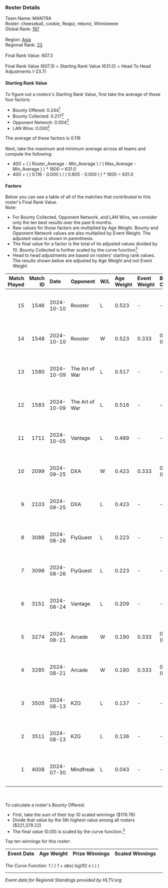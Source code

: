 ### Roster Details<br />
Team Name: MANTRA<br />
Roster: cheeseball, cookie, Reapz, rekonz, Winnieeeee<br />
Global Rank: [197](../../standings_global_2025_01_20.md)<br />
<br />
Region: [Asia]( ../../standings_asia_2025_01_20.md)<br />
Regional Rank: [23]( ../../standings_asia_2025_01_20.md)<br />
<br />
Final Rank Value:  607.3<br />
<br />
Final Rank Value (607.3) = Starting Rank Value (631.0) + Head To Head Adjustments (-23.7)<br />

#### Starting Rank Value<br />
To figure out a rosters's Starting Rank Value, first take the average of these four factors:<br />
- Bounty Offered: 0.244[<sup>1</sup>](#table2)
- Bounty Collected: 0.217[<sup>2</sup>](#table1)
- Opponent Network: 0.004[<sup>2</sup>](#table1)
- LAN Wins: 0.000[<sup>2</sup>](#table1)

The average of these factors is 0.116<br />
<br />
Next, take the maximum and minimum average across all teams and compute the following:<br />
- 400 + ( ( Roster_Average - Min_Average ) / ( Max_Average - Min_Average ) ) * 1600 = 631.0
- 400 + ( ( 0.116 - 0.000 ) / ( 0.805 - 0.000 ) ) * 1600 = 631.0


#### Factors<br />
Below you can see a table of all of the matches that contributed to this roster's Final Rank Value.<br />
Note:<br />

- For Bounty Collected, Opponent Network, and LAN Wins, we consider only the ten best results over the past 6 months.
- Raw values for those factors are multiplied by Age Weight. Bounty and Opponent Network values are also multiplied by Event Weight. The adjusted value is shown in parenthesis.
- The final value for a factor is the total of its adjusted values divided by 10. Bounty Collected is further scaled by the curve function[<sup>3</sup>](#curveFunction)
- Head to head adjustments are based on rosters' starting rank values. The results shown below are adjusted by Age Weight and not Event Weight
<span id="table1"></span><br />


| Match Played | Match ID | Date       | Opponent       | W/L | Age Weight | Event Weight | Bounty Collected | Opponent Network | LAN Wins  | H2H Adj. | Roster                                        |
| -: | -: | :- | :- | :- | :- | :- | :- | :- | :- | -: | :- |
|           15 |     1546 | 2024-10-10 | Rooster        | L   | 0.523      | -            | -                | -                | -         |    -6.59 | cheeseball, cookie, Reapz, rekonz, Winnieeeee |
|           14 |     1548 | 2024-10-10 | Rooster        | W   | 0.523      | 0.333        | 0.013 (0.002)    | 0.127 (0.022)    | 0 (0.000) |    10.15 | cheeseball, cookie, Reapz, rekonz, Winnieeeee |
|           13 |     1580 | 2024-10-09 | The Art of War | L   | 0.517      | -            | -                | -                | -         |    -6.62 | cheeseball, cookie, Reapz, rekonz, Winnieeeee |
|           12 |     1583 | 2024-10-09 | The Art of War | L   | 0.516      | -            | -                | -                | -         |    -6.91 | cheeseball, cookie, Reapz, rekonz, Winnieeeee |
|           11 |     1711 | 2024-10-05 | Vantage        | L   | 0.489      | -            | -                | -                | -         |   -10.38 | cheeseball, cookie, Reapz, rekonz, Winnieeeee |
|           10 |     2099 | 2024-09-25 | DXA            | W   | 0.423      | 0.333        | 0.001 (0.000)    | 0.089 (0.013)    | 0 (0.000) |     6.83 | cheeseball, cookie, Reapz, rekonz, Winnieeeee |
|            9 |     2103 | 2024-09-25 | DXA            | L   | 0.423      | -            | -                | -                | -         |    -6.65 | cheeseball, cookie, Reapz, rekonz, Winnieeeee |
|            8 |     3088 | 2024-08-26 | FlyQuest       | L   | 0.223      | -            | -                | -                | -         |    -0.15 | cheeseball, cookie, Reapz, rekonz, Winnieeeee |
|            7 |     3098 | 2024-08-26 | FlyQuest       | L   | 0.223      | -            | -                | -                | -         |    -0.15 | cheeseball, cookie, Reapz, rekonz, Winnieeeee |
|            6 |     3151 | 2024-08-24 | Vantage        | L   | 0.209      | -            | -                | -                | -         |    -4.45 | cheeseball, cookie, Reapz, rekonz, Winnieeeee |
|            5 |     3274 | 2024-08-21 | Arcade         | W   | 0.190      | 0.333        | 0.001 (0.000)    | 0.078 (0.005)    | 0 (0.000) |     2.90 | cheeseball, cookie, Reapz, rekonz, Winnieeeee |
|            4 |     3285 | 2024-08-21 | Arcade         | W   | 0.190      | 0.333        | 0.001 (0.000)    | 0.078 (0.005)    | 0 (0.000) |     2.94 | cheeseball, cookie, Reapz, rekonz, Winnieeeee |
|            3 |     3505 | 2024-08-13 | KZG            | L   | 0.137      | -            | -                | -                | -         |    -2.02 | cheeseball, cookie, mag1c, Reapz, Winnieeeee  |
|            2 |     3511 | 2024-08-13 | KZG            | L   | 0.136      | -            | -                | -                | -         |    -2.04 | cheeseball, cookie, mag1c, Reapz, Winnieeeee  |
|            1 |     4008 | 2024-07-30 | Mindfreak      | L   | 0.043      | -            | -                | -                | -         |    -0.51 | cheeseball, cookie, mag1c, Reapz, Winnieeeee  |

<br />
<span id="table2"></span><br />
To calculate a roster's Bounty Offered:<br />

- First, take the sum of their top 10 scaled winnings ($176.76)
- Divide that value by the 5th highest value among all rosters ($221,379.22)
- The final value (0.00) is scaled by the curve function.[<sup>3</sup>](#curveFunction)

Top ten winnings for this roster:<br />

| Event Date | Age Weight | Prize Winnings | Scaled Winnings |
| :- | -: | :- | :- |


<span id="curveFunction"></span>_The Curve Function: 1 / ( 1 + abs( log10( x ) ) )_<br />

---
_Event data for Regional Standings provided by HLTV.org_<br />
